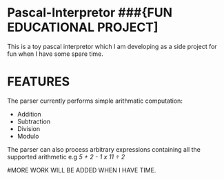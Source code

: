 # Pascal-Interpretor ###{FUN EDUCATIONAL PROJECT]
This is a toy pascal interpretor which I am developing as a side project for fun when I have some spare time.

# FEATURES
The parser currently performs simple arithmatic computation:
* Addition
* Subtraction
* Division
* Modulo

The parser can also process arbitrary expressions containing all the supported arithmetic 
e.g *5 + 2 - 1 x 11 ÷ 2*

#MORE WORK WILL BE ADDED WHEN I HAVE TIME.
